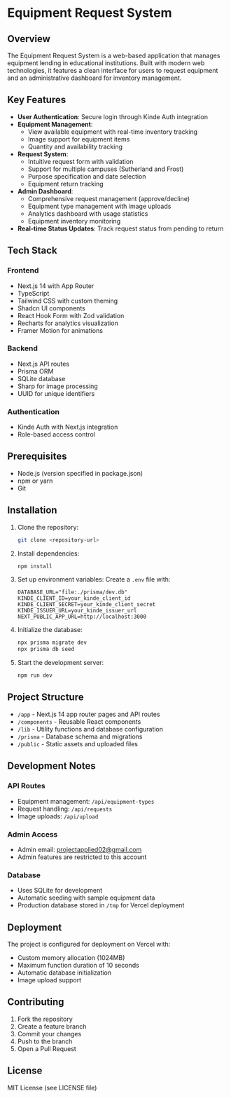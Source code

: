 # Equipment Request System

## Overview

The Equipment Request System is a web-based application that manages equipment lending in educational institutions. Built with modern web technologies, it features a clean interface for users to request equipment and an administrative dashboard for inventory management.

## Key Features

- **User Authentication**: Secure login through Kinde Auth integration
- **Equipment Management**: 
  - View available equipment with real-time inventory tracking
  - Image support for equipment items
  - Quantity and availability tracking
- **Request System**:
  - Intuitive request form with validation
  - Support for multiple campuses (Sutherland and Frost)
  - Purpose specification and date selection
  - Equipment return tracking
- **Admin Dashboard**:
  - Comprehensive request management (approve/decline)
  - Equipment type management with image uploads
  - Analytics dashboard with usage statistics
  - Equipment inventory monitoring
- **Real-time Status Updates**: Track request status from pending to return

## Tech Stack

### Frontend
- Next.js 14 with App Router
- TypeScript
- Tailwind CSS with custom theming
- Shadcn UI components
- React Hook Form with Zod validation
- Recharts for analytics visualization
- Framer Motion for animations

### Backend
- Next.js API routes
- Prisma ORM
- SQLite database
- Sharp for image processing
- UUID for unique identifiers

### Authentication
- Kinde Auth with Next.js integration
- Role-based access control

## Prerequisites

- Node.js (version specified in package.json)
- npm or yarn
- Git

## Installation

1. Clone the repository:
   ```bash
   git clone <repository-url>
   ```

2. Install dependencies:
   ```bash
   npm install
   ```

3. Set up environment variables:
   Create a `.env` file with:
   ```env
   DATABASE_URL="file:./prisma/dev.db"
   KINDE_CLIENT_ID=your_kinde_client_id
   KINDE_CLIENT_SECRET=your_kinde_client_secret
   KINDE_ISSUER_URL=your_kinde_issuer_url
   NEXT_PUBLIC_APP_URL=http://localhost:3000
   ```

4. Initialize the database:
   ```bash
   npx prisma migrate dev
   npx prisma db seed
   ```

5. Start the development server:
   ```bash
   npm run dev
   ```

## Project Structure

- `/app` - Next.js 14 app router pages and API routes
- `/components` - Reusable React components
- `/lib` - Utility functions and database configuration
- `/prisma` - Database schema and migrations
- `/public` - Static assets and uploaded files

## Development Notes

### API Routes
- Equipment management: `/api/equipment-types`
- Request handling: `/api/requests`
- Image uploads: `/api/upload`

### Admin Access
- Admin email: projectapplied02@gmail.com
- Admin features are restricted to this account

### Database
- Uses SQLite for development
- Automatic seeding with sample equipment data
- Production database stored in `/tmp` for Vercel deployment

## Deployment

The project is configured for deployment on Vercel with:
- Custom memory allocation (1024MB)
- Maximum function duration of 10 seconds
- Automatic database initialization
- Image upload support

## Contributing

1. Fork the repository
2. Create a feature branch
3. Commit your changes
4. Push to the branch
5. Open a Pull Request

## License

MIT License (see LICENSE file)